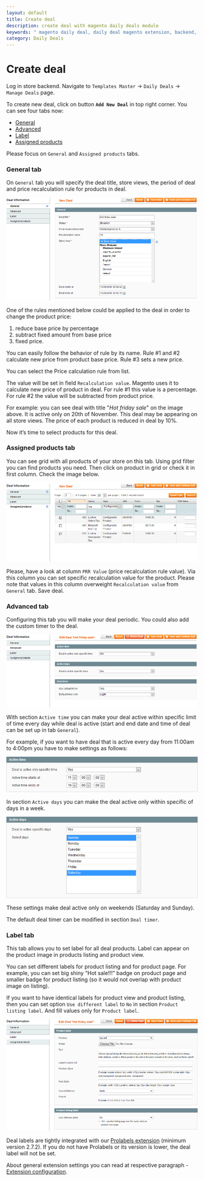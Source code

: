 ```yaml
---
layout: default
title: Create deal
description: create deal with magento daily deals module
keywords: " magento daily deal, daily deal magento extension, backend, create deal"
category: Daily Deals
---
```


# Create deal

Log in store backend. Navigate to `Templates Master` -> `Daily
Deals` -> `Manage Deals` page.

To create new deal, click on button **`Add New Deal`** in top right corner. You
can see four tabs now:

* [General](#general-tab)
* [Advanced](#advanced-tab)
* [Label](#label-tab)
* [Assigned products](#assigned-products-tab)

Please focus on `General` and `Assigned products` tabs.

### General tab

On `General` tab you will specify the deal title, store views, the period of
deal and price recalculation rule for products in deal.

![General tab example](/images/dailydeals/backend/create-deal-general-tab.png)

One of the rules mentioned below could be applied to the deal in order to change
the product price:

1. reduce base price by percentage
2. subtract fixed amount from base price
3. fixed price.

You can easily follow the behavior of rule by its name. Rule #1 and #2
calculate new price from product base price. Rule #3 sets a new price.

You can select the Price calculation rule from list.

The value will be set in field `Recalculation value`. Magento uses it to calculate
new price of product in deal. For rule #1 this value is a percentage. For rule
#2 the value will be subtracted from product price.

For example: you can see deal with title "*Hot friday sale*" on the image above.
It is active only on 20th of November. This deal may be appearing on all store views.
The price of each product is reduced in deal by 10%.

Now it’s time to select products for this deal.

### Assigned products tab

You can see grid with all products of your store on this tab. Using grid filter
you can find products you need. Then click on product in grid or check it in
first column. Check the image below.

![Assigned products tab example](/images/dailydeals/backend/create-deal-assigned-products-tab.png)

Please, have a look at column `PRR Value` (price recalculation rule
value). Via this column you can set specific recalculation value for the product.
Please note that values in this column overweight `Recalculation value` from
`General` tab. Save deal.

### Advanced tab

Configuring this tab you will make your deal periodic. You could also add the
custom timer to the deal.

![Advanced tab example](/images/dailydeals/backend/create-deal-advanced-tab.png)

With section `Active time` you can make your deal active within specific limit of
time every day while deal is active (start and end date and time of deal can be
set up in tab `General`).

For example, if you want to have deal that is active every day from 11:00am to
4:00pm you have to make settings as follows:

![Active time section example](/images/dailydeals/backend/create-deal-advanced-tab-active-time.png)

In section `Active days` you can make the deal active only within specific
of days in a week.

![Active days section example](/images/dailydeals/backend/create-deal-advanced-tab-active-days.png)

These settings make deal active only on weekends (Saturday and Sunday).

The default deal timer can be modified in section `Deal timer`.

### Label tab

This tab allows you to set label for all deal products. Label can appear on the
product image in products listing and product view.

You can set different labels for product listing and for product page. For
example, you can set big shiny “Hot sale!!!” badge on product page and smaller
badge for product listing (so it would not overlap with product image on
listing).

If you want to have identical labels for product view and product listing, then
you can set option `Use different label` to `No` in section
`Product listing label`. And fill values only for `Product label`.

![Label example](/images/dailydeals/backend/create-deal-label-tab.png)

Deal labels are tightly integrated with our [Prolabels extension](/m1/prolabels) (minimum version
2.7.2). If you do not have Prolabels or its version is lower, the deal label
will not be set.

About general extension settings you can read at respective paragraph -
[Extension configuration](../extension-configuration/).
